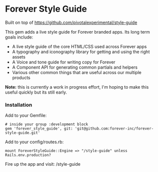 # Forever Style Guide

Built on top of https://github.com/pivotalexperimental/style-guide

This gem adds a live style guide for Forever branded apps.  Its long term goals include:
* A live style guide of the core HTML/CSS used across Forever apps
* A typography and iconography library for getting and using the right assets
* A Voice and tone guide for writing copy for Forever
* A Component API for generating common partials and helpers
* Various other common things that are useful across our multiple products

**Note:** this is currently a work in progress effort, I'm hoping to make this useful quickly but its still early.

### Installation

Add to your Gemfile:
```
# inside your group :development block
gem 'forever_style_guide', git: 'git@github.com:forever-inc/forever-style-guide.git'

```

Add to your config/routes.rb:
```
mount ForeverStyleGuide::Engine => "/style-guide" unless Rails.env.production?
```

Fire up the app and visit: <app url>/style-guide
